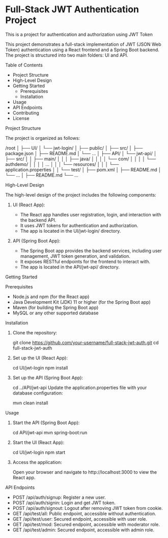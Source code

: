 # Full-Stack JWT Authentication Project
This is a project for authentication and authorization using JWT Token


This project demonstrates a full-stack implementation of JWT (JSON Web Token) authentication using a React frontend and a Spring Boot backend. The project is structured into two main folders: UI and API.

Table of Contents

- Project Structure
- High-Level Design
- Getting Started
  - Prerequisites
  - Installation
- Usage
- API Endpoints
- Contributing
- License

Project Structure

The project is organized as follows:

/root
│
├── UI/
│   └── jwt-login/
│       ├── public/
│       ├── src/
│       ├── package.json
│       ├── README.md
│       └── ...
│
├── API/
│   └── jwt-api/
│       ├── src/
│       │   ├── main/
│       │   │   ├── java/
│       │   │   │   └── com/
│       │   │   │       └── authdemo/
│       │   │   │           ...
│       │   │   └── resources/
│       │   │       └── application.properties
│       │   └── test/
│       ├── pom.xml
│       ├── README.md
│       └── ...
│
├── README.md
└── ...

High-Level Design

The high-level design of the project includes the following components:

1. UI (React App):
   - The React app handles user registration, login, and interaction with the backend API.
   - It uses JWT tokens for authentication and authorization.
   - The app is located in the UI/jwt-login/ directory.

2. API (Spring Boot App):
   - The Spring Boot app provides the backend services, including user management, JWT token generation, and validation.
   - It exposes RESTful endpoints for the frontend to interact with.
   - The app is located in the API/jwt-api/ directory.

Getting Started

Prerequisites

- Node.js and npm (for the React app)
- Java Development Kit (JDK) 11 or higher (for the Spring Boot app)
- Maven (for building the Spring Boot app)
- MySQL or any other supported database

Installation

1. Clone the repository:

   git clone https://github.com/your-username/full-stack-jwt-auth.git
   cd full-stack-jwt-auth

2. Set up the UI (React App):

   cd UI/jwt-login
   npm install

3. Set up the API (Spring Boot App):

   cd ../API/jwt-api
   Update the application.properties file with your database configuration:

   mvn clean install

Usage

1. Start the API (Spring Boot App):

   cd API/jwt-api
   mvn spring-boot:run

2. Start the UI (React App):

   cd UI/jwt-login
   npm start

3. Access the application:

   Open your browser and navigate to http://localhost:3000 to view the React app.

API Endpoints

- POST /api/auth/signup: Register a new user.
- POST /api/auth/signin: Login and get JWT token.
- POST /api/auth/signout: Logout after removing JWT token from cookie.
- GET /api/test/all: Public endpoint, accessible without authentication.
- GET /api/test/user: Secured endpoint, accessible with user role.
- GET /api/test/mod: Secured endpoint, accessible with moderator role.
- GET /api/test/admin: Secured endpoint, accessible with admin role.

